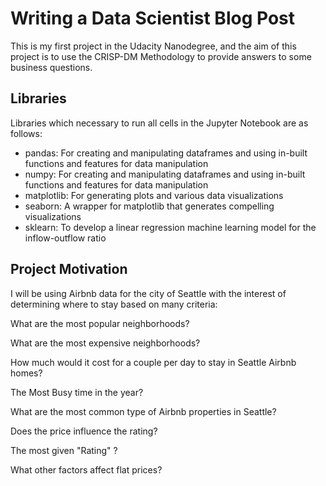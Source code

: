 # Writing a Data Scientist Blog Post
This is my first project in the Udacity Nanodegree, and the aim of this project is to use the CRISP-DM Methodology to provide answers to some business questions.

## Libraries
Libraries which necessary to run all cells in the Jupyter Notebook are as follows:

- pandas:  For creating and manipulating dataframes and using in-built functions and features for data manipulation
- numpy:   For creating and manipulating dataframes and using in-built functions and features for data manipulation
- matplotlib: For generating plots and various data visualizations
- seaborn: A wrapper for matplotlib that generates compelling visualizations
- sklearn:  To develop a linear regression machine learning model for the inflow-outflow ratio

## Project Motivation
I will be using Airbnb data for the city of Seattle with the interest of determining where to stay based on many criteria:

What are the most popular neighborhoods?

What are the most expensive neighborhoods?

How much would it cost for a couple per day to stay in Seattle Airbnb homes?

The Most Busy time in the year?

What are the most common type of Airbnb properties in Seattle?

Does the price influence the rating?

The most given "Rating" ?

What other factors affect flat prices?
